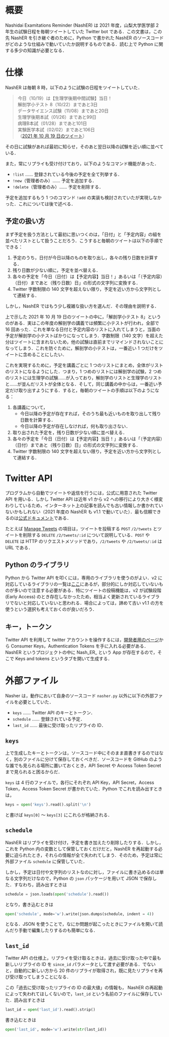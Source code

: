 # 概要
Nashidai Examitations Reminder (NashER) は 2021 年度，山梨大学医学部 2 年生の試験日程を毎朝ツイートしていた Twitter bot である．この文書は，この先 NashER を引き継ぐ者のために，Python で書かれた NashER のソースコードがどのような仕組みで動いていたか説明するものである．読む上で Python に関する多少の知識が必要となる．
# 仕様
NashER は毎朝 8 時，以下のように試験の日程をツイートしていた．

> 今日（10/19）は【生理学後期中間試験】当日！  
> 解剖学小テスト 8（10/22）まであと3日  
> データサイエンス試験（11/08）まであと20日  
> 生理学後期本試（01/26）まであと99日  
> 病理B本試（01/28）まであと101日  
> 実験医学本試（02/02）まであと106日  
> （[2021 年 10 月 19 日のツイート](https://twitter.com/Nash_ER_/status/1450235074490732548)）

その日に試験があれば最初に知らせ，そのあと翌日以降の試験を近い順に並べている．

また，常にリプライも受け付けており，以下のようなコマンド機能があった．
 - `!list` …… 登録されている今後の予定を全て列挙する．
 - `!new`（管理者のみ）…… 予定を追加する．
 - `!delete`（管理者のみ）…… 予定を削除する．

予定を追加するもう 1 つのコマンド `!add` の実装も検討されていたが実現しなかった．これについては後で述べる．
## 予定の扱い方
まず予定を扱う方法として最初に思いつくのは，「日付」と「予定内容」の組を並べたリストとして扱うことだろう．こうすると毎朝のツイートは以下の手順でできる：
 1. 予定のうち，日付が今日以降のものを取り出し，各々の残り日数を計算する．
 2. 残り日数が少ない順に，予定を並べ替える．
 3. 各々の予定を「今日（日付）は【予定内容】当日！」あるいは「（予定内容）（日付）まであと（残り日数）日」の形式の文字列に変換する．
 4. Twitter 字数制限の 140 文字を超えない限り，予定を近い方から文字列として連結する．

しかし，NashER ではもう少し複雑な扱い方を選んだ．その理由を説明する．

上で示した 2021 年 10 月 19 日のツイートの中に，「解剖学小テスト 8」というのがある．実はこの年度の解剖学の講義では頻繁に小テストが行われ，全部で 16 回あった．これを単なる日付と予定内容のリストに入れてしまうと，当面の予定が解剖学の小テストばかりになってしまう．字数制限（140 文字）を超えた分はツイートに含まれないため，他の試験は直前までリマインドされないことになってしまう．これを防ぐために，解剖学の小テストは，一番近い 1 つだけをツイートに含めることにしたい．

これを実現するために，予定を講義ごとに 1 つのリストにまとめ，全体がリストのリストになるようにした．つまり，1 つめのリストには解剖学の試験，2 つめのリストには生理学の試験……が入っており，解剖学のリストと生理学のリストと……が並んだリストが全体となる．そして，同じ講義の中からは，一番近い予定だけ取り出すようにする．すると，毎朝のツイートの手順は以下のようになる：

 1. 各講義について，
    - 今日以降の予定が存在すれば，そのうち最も近いものを取り出して残り日数を計算する．
    - 今日以降の予定が存在しなければ，何も取り出さない．
 2. 取り出された予定を，残り日数が少ない順に並べ替える．
 3. 各々の予定を「今日（日付）は【予定内容】当日！」あるいは「（予定内容）（日付）まであと（残り日数）日」の形式の文字列に変換する．
 4. Twitter 字数制限の 140 文字を超えない限り，予定を近い方から文字列として連結する．

# Twitter API
プログラムから自動でツイートや返信を行うには，公式に用意された Twitter API を用いる．しかし Twitter API は近年 v1 から v2 への移行により大きく様変わりしているため，インターネット上の記事を読んでも古い情報しか書かれていないかもしれない（2021 年度の NashER も v1.1 で動いていた）．最も信頼できるのは[公式ドキュメント](https://developer.twitter.com/en/docs/twitter-api)である．

たとえば [Manage Tweets](https://developer.twitter.com/en/docs/twitter-api/tweets/manage-tweets) の項目は，ツイートを投稿する `POST` `/2/tweets` とツイートを削除する `DELETE` `/2/tweets/:id` について説明している．`POST` や `DELETE` は HTTP のリクエストメソッドであり，`/2/tweets` や `/2/tweets/:id` は URL である．

## Python のライブラリ
Python から Twitter API を叩くには，専用のライブラリを使うのがよい．v2 に対応しているライブラリの一覧は[ここ](https://developer.twitter.com/en/docs/twitter-api/tools-and-libraries/v2#python)にあるが，部分的にしか対応していないものが多いので注意する必要がある．特にツイートの投稿機能は，v2 が試験段階 (Early Access) のとき存在しなかったため，相当よく更新されているライブラリでないと対応していないと思われる．場合によっては，諦めて古い v1.1 の方を使うという選択も考えておくのが良いだろう．

## キー，トークン
Twitter API を利用して twitter アカウントを操作するには，[開発者用のページ](https://developer.twitter.com/en/portal)から Consumer Keys，Authentication Tokens を手に入れる必要がある．NashER というプロジェクトの中に Nash_ER_ という App が存在するので，そこで Keys and tokens というタブを開いて生成する．

# 外部ファイル
Nasher は，動作において自身のソースコード `nasher.py` 以外に以下の外部ファイルを必要としていた．
 - `keys` …… Twitter API のキーとトークン．
 - `schedule` …… 登録されている予定．
 - `last_id` …… 最後に受け取ったリプライの ID．
## `keys`
上で生成したキーとトークンは，ソースコード中にそのまま直書きするのではなく，別のファイルに分けて保存しておくべきだ．ソースコードを GitHub のような誰でも見られる場所に置いておくとき，API Secret や Access Token Secret まで見られると困るからだ．

`keys` は 4 行のファイルで，各行にそれぞれ API Key，API Secret，Access Token，Access Token Secret が書かれていた．Python でこれを読み出すときは，
```python
keys = open('keys').read().split('\n')
```
と書けば `keys[0]` 〜 `keys[3]` にこれらが格納される．
## `schedule`
NashER はリプライを受け付け，予定を書き加えたり削除したりする．しかし，これを Python 内の変数として保管しておくだけだと，NashER を再起動する必要に迫られたとき，それらの情報が全て失われてしまう．そのため，予定は常に外部ファイル `schedule` に保管していた．

しかし，予定は日付や文字列のリストなのに対し，ファイルに書き込めるのは単なる文字列だけなので，Python の `json` パッケージを用いて JSON で保存した．すなわち，読み出すときは
```python
schedule = json.loads(open('schedule').read())
```
となり，書き込むときは
```python
open('schedule', mode='w').write(json.dumps(schedule, indent = 4))
```
となる．JSON を使うことで，なにか問題が起こったときにファイルを開いて読んだり手動で編集したりするのも簡単になる．
## `last_id`
Twitter API の仕様上，リプライを受け取るときは，過去に受け取った中で最も新しいリプライの ID を `since_id` パラメータとして渡す必要がある．でないと，自動的に新しい方から 20 件のリプライが取得され，既に見たリプライを再び受け取ってしまうことになる．

この「過去に受け取ったリプライの ID の最大値」の情報も， NashER の再起動によって失われてほしくないので，`last_id` という名前のファイルに保存していた．読み出すときは
```python
last_id = open('last_id').read().strip()
```
書き込むときは
```python
open('last_id', mode='w').write(str(last_id))
```